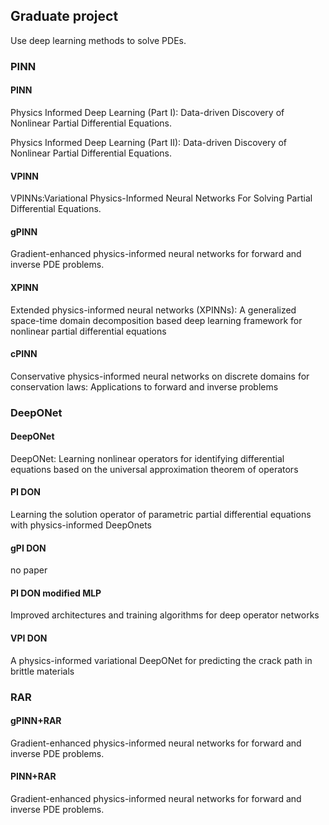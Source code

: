 ## Graduate project

Use deep learning methods to solve PDEs.

### PINN

#### PINN

Physics Informed Deep Learning (Part I): Data-driven Discovery of Nonlinear Partial Differential Equations.

Physics Informed Deep Learning (Part II): Data-driven Discovery of Nonlinear Partial Differential Equations.

#### VPINN

VPINNs:Variational Physics-Informed Neural Networks For Solving Partial Differential Equations.

#### gPINN

Gradient-enhanced physics-informed neural networks for forward and inverse PDE problems.

#### XPINN

Extended physics-informed neural networks (XPINNs): A generalized space-time domain decomposition based deep learning framework for nonlinear partial differential equations

#### cPINN

Conservative physics-informed neural networks on discrete domains for conservation laws: Applications to forward and inverse problems

### DeepONet

#### DeepONet
DeepONet: Learning nonlinear operators for identifying differential equations based on the universal approximation theorem of operators

#### PI DON
Learning the solution operator of parametric partial differential equations with physics-informed DeepOnets

#### gPI DON

no paper

#### PI DON modified MLP

Improved architectures and training algorithms for deep operator networks

#### VPI DON

A physics-informed variational DeepONet for predicting the crack path in brittle materials

### RAR

#### gPINN+RAR

Gradient-enhanced physics-informed neural networks for forward and inverse PDE problems.

#### PINN+RAR

Gradient-enhanced physics-informed neural networks for forward and inverse PDE problems.

